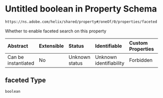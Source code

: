 # Untitled boolean in Property Schema

```txt
https://ns.adobe.com/helix/shared/property#/oneOf/0/properties/faceted
```

Whether to enable faceted search on this property

| Abstract            | Extensible | Status         | Identifiable            | Custom Properties | Additional Properties | Access Restrictions | Defined In                                                           |
| :------------------ | :--------- | :------------- | :---------------------- | :---------------- | :-------------------- | :------------------ | :------------------------------------------------------------------- |
| Can be instantiated | No         | Unknown status | Unknown identifiability | Forbidden         | Allowed               | none                | [property.schema.json*](property.schema.json "open original schema") |

## faceted Type

`boolean`
